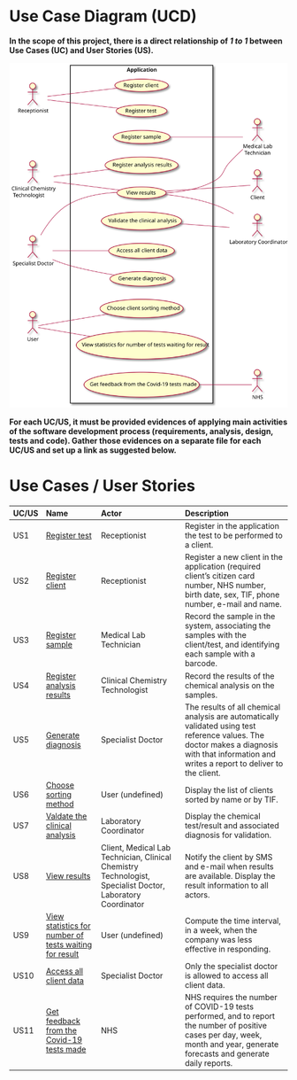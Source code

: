 # Use Case Diagram (UCD)

**In the scope of this project, there is a direct relationship of _1 to 1_ between Use Cases (UC) and User Stories (US).**

![Use Case Diagram](UCD.svg)


**For each UC/US, it must be provided evidences of applying main activities of the software development process (requirements, analysis, design, tests and code). Gather those evidences on a separate file for each UC/US and set up a link as suggested below.**

# Use Cases / User Stories
| UC/US  | Name | Actor | Description                   
|:----|:------------------------------------------------------------------------|:---|:----|
| US1 | [Register test](US1.md)| Receptionist | Register in the application the test to be performed to a client. |
| US2 | [Register client](US2.md)| Receptionist | Register a new client in the application (required client’s citizen card number, NHS number, birth date, sex, TIF, phone number, e-mail and name. |
| US3 | [Register sample](US3.md)| Medical Lab Technician | Record the sample in the system, associating the samples with the client/test, and identifying each sample with a barcode. |
| US4 | [Register analysis results](US4.md)| Clinical Chemistry Technologist | Record the results of the chemical analysis on the samples. |
| US5 | [Generate diagnosis](US5.md) | Specialist Doctor | The results of all chemical analysis are automatically validated using test reference values. The doctor makes a diagnosis with that information and writes a report to deliver to the client. |
| US6 | [Choose sorting method](US6.md)| User (undefined) | Display the list of clients sorted by name or by TIF. |
| US7 | [Valdate the clinical analysis](US7.md) | Laboratory Coordinator | Display the chemical test/result and associated diagnosis for validation. |
| US8 | [View results](US8.md) | Client, Medical Lab Technician, Clinical Chemistry Technologist, Specialist Doctor, Laboratory Coordinator | Notify the client by SMS and e-mail when results are available. Display the result information to all actors. |
| US9 | [View statistics for number of tests waiting for result](US9.md) | User (undefined) | Compute the time interval, in a week, when the company was less effective in responding. |
| US10 | [Access all client data](US10.md) | Specialist Doctor | Only the specialist doctor is allowed to access all client data. |
| US11 | [Get feedback from the Covid-19 tests made](US11.md) | NHS | NHS requires the number of COVID-19 tests performed, and to report the number of positive cases per day, week, month and year, generate forecasts and generate daily reports. |
